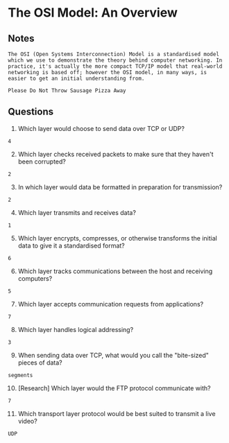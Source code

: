 # The OSI Model: An Overview

## Notes
```
The OSI (Open Systems Interconnection) Model is a standardised model which we use to demonstrate the theory behind computer networking. In practice, it's actually the more compact TCP/IP model that real-world networking is based off; however the OSI model, in many ways, is easier to get an initial understanding from.

Please Do Not Throw Sausage Pizza Away
```


## Questions
1. Which layer would choose to send data over TCP or UDP?
```
4
```

2. Which layer checks received packets to make sure that they haven't been corrupted?
```
2
```

3. In which layer would data be formatted in preparation for transmission?
```
2
```

4. Which layer transmits and receives data?
```
1
```

5. Which layer encrypts, compresses, or otherwise transforms the initial data to give it a standardised format?
```
6
```

6. Which layer tracks communications between the host and receiving computers?
```
5
```

7. Which layer accepts communication requests from applications?
```
7
```

8. Which layer handles logical addressing?
```
3
```

9. When sending data over TCP, what would you call the "bite-sized" pieces of data?
```
segments
```

10. [Research] Which layer would the FTP protocol communicate with?
```
7
```

11. Which transport layer protocol would be best suited to transmit a live video?
```
UDP
```